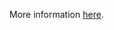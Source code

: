 More information [here](https://docs.bridgecrew.io/docs/ensure-github-branch-protection-requires-status-checks).

